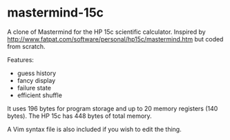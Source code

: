 mastermind-15c
==============

A clone of Mastermind for the HP 15c scientific calculator. Inspired by http://www.fatpat.com/software/personal/hp15c/mastermind.htm but coded from scratch.

Features:
* guess history
* fancy display
* failure state
* efficient shuffle

It uses 196 bytes for program storage and up to 20 memory registers (140 bytes). The HP 15c has 448 bytes of total memory.

A Vim syntax file is also included if you wish to edit the thing.